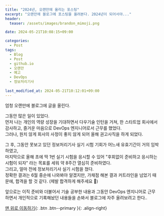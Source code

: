```yaml
---
title: "2024년, 오랜만에 올리는 포스팅"
excerpt: "오랜만에 블로그에 포스팅을 올려본다. 2024년이 되어서야..."
header:
  teaser: /assets/images/brandon_mimoji.png

date: 2024-05-21T10:08:15+09:00

categories:
  - Post
tags:
  - Blog
  - Post
  - github.io
  - 오랜만
  - 예고
  - DevOps
  - 정보처리기사
    
last_modified_at: 2024-05-21T10:12:01+09:00
---
```


엄청 오랜만에 블로그에 글을 올린다.

그동안 많은 일이 있었다.<br>먼저 나는 개인의 역량 성장을 기대하면서 다우기술 인턴을 거쳐, 한 스타트업 회사에서 감사하고, 즐거운 마음으로 DevOps 엔지니어로서 근무를 했었다.<br>그러나, 원치 않게 회사의 사정이 좋지 않게 되어 올해 권고사직을 하게 되었다.

그 후, 그동안 못보고 있던 정보처리기사 실기 시험 기회가 어느새 유효기간이 거의 임박하였고,<br>마지막으로 올해 초에 딱 1번 실기 시험을 응시할 수 있어 "후회없이 준비하고 응시하는 시험이 되자" 라는 목표를 세워 약 8주간 열심히 준비하였다.<br>그리고, 얼마 전에 정보처리기사 실기 시험을 쳤다.<br>정확한 결과는 6월 중순에 나와봐야 알겠지만, 가채점 해본 결과 커트라인을 넘었기 때문에, 합격을 할 것 같다. (제발 합격하게 해주세요 🙏)

앞으로는 이직 준비와 더불어서 기술 공부한 내용과 그동안 DevOps 엔지니어로 근무하면서 개인적으로 기록해놨던 내용들을 손봐서 블로그에 자주 올려보려고 한다..<br>

[맨 위로 이동하기](#){: .btn .btn--primary }{: .align-right}